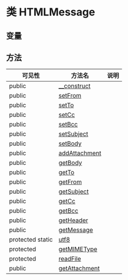 #  类 HTMLMessage




## 变量


## 方法


| 可见性 | 方法名 | 说明 |
|--------|-------|------|
| public |[__construct](HTMLMessage/__construct.md) |  |
| public |[setFrom](HTMLMessage/setFrom.md) |  |
| public |[setTo](HTMLMessage/setTo.md) |  |
| public |[setCc](HTMLMessage/setCc.md) |  |
| public |[setBcc](HTMLMessage/setBcc.md) |  |
| public |[setSubject](HTMLMessage/setSubject.md) |  |
| public |[setBody](HTMLMessage/setBody.md) |  |
| public |[addAttachment](HTMLMessage/addAttachment.md) |  |
| public |[getBody](HTMLMessage/getBody.md) |  |
| public |[getTo](HTMLMessage/getTo.md) |  |
| public |[getFrom](HTMLMessage/getFrom.md) |  |
| public |[getSubject](HTMLMessage/getSubject.md) |  |
| public |[getCc](HTMLMessage/getCc.md) |  |
| public |[getBcc](HTMLMessage/getBcc.md) |  |
| public |[getHeader](HTMLMessage/getHeader.md) |  |
| public |[getMessage](HTMLMessage/getMessage.md) |  |
| protected static|[utf8](HTMLMessage/utf8.md) |  |
| protected |[getMIMEType](HTMLMessage/getMIMEType.md) |  |
| protected |[readFile](HTMLMessage/readFile.md) |  |
| public |[getAttachment](HTMLMessage/getAttachment.md) |  |
